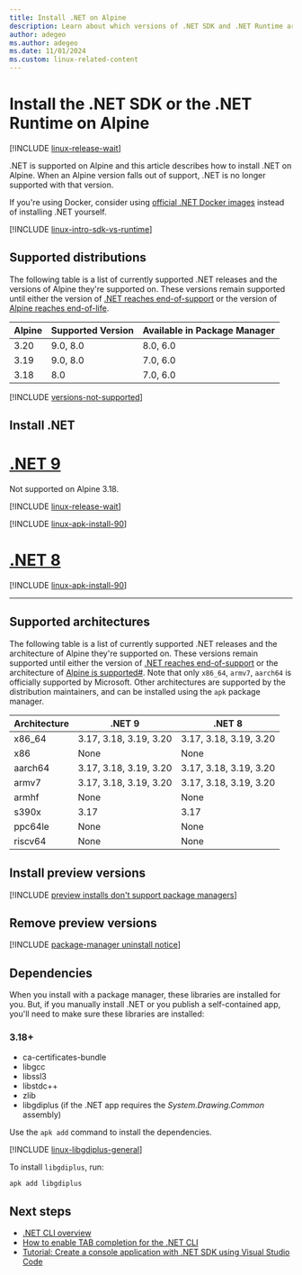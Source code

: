 ```yaml
---
title: Install .NET on Alpine
description: Learn about which versions of .NET SDK and .NET Runtime are supported, and how to install .NET on Alpine.
author: adegeo
ms.author: adegeo
ms.date: 11/01/2024
ms.custom: linux-related-content
---
```


# Install the .NET SDK or the .NET Runtime on Alpine

[!INCLUDE [linux-release-wait](includes/linux-release-wait.md)]

.NET is supported on Alpine and this article describes how to install .NET on Alpine. When an Alpine version falls out of support, .NET is no longer supported with that version.

If you're using Docker, consider using [official .NET Docker images](../docker/introduction.md#net-images) instead of installing .NET yourself.

[!INCLUDE [linux-intro-sdk-vs-runtime](includes/linux-intro-sdk-vs-runtime.md)]

## Supported distributions

The following table is a list of currently supported .NET releases and the versions of Alpine they're supported on. These versions remain supported until either the version of [.NET reaches end-of-support](https://dotnet.microsoft.com/platform/support/policy/dotnet-core) or the version of [Alpine reaches end-of-life](https://alpinelinux.org/releases/).

| Alpine | Supported Version | Available in Package Manager |
|--------|-------------------|------------------------------|
| 3.20   | 9.0, 8.0          | 8.0, 6.0                     |
| 3.19   | 9.0, 8.0          | 7.0, 6.0                     |
| 3.18   | 8.0               | 7.0, 6.0                     |

[!INCLUDE [versions-not-supported](includes/versions-not-supported.md)]

## Install .NET

# [.NET 9](#tab/dotnet9)

Not supported on Alpine 3.18.

[!INCLUDE [linux-release-wait](includes/linux-release-wait.md)]

[!INCLUDE [linux-apk-install-90](includes/linux-install-90-apk.md)]

# [.NET 8](#tab/dotnet8)

[!INCLUDE [linux-apk-install-90](includes/linux-install-90-apk.md)]

---

## Supported architectures

The following table is a list of currently supported .NET releases and the architecture of Alpine they're supported on. These versions remain supported until either the version of [.NET reaches end-of-support](https://dotnet.microsoft.com/platform/support/policy/dotnet-core) or the architecture of [Alpine is supported#](https://alpinelinux.org/releases/). Note that only `x86_64`, `armv7`, `aarch64` is officially supported by Microsoft. Other architectures are supported by the distribution maintainers, and can be installed using the `apk` package manager.

| Architecture | .NET 9                 | .NET 8                 |
|--------------|------------------------|------------------------|
| x86_64       | 3.17, 3.18, 3.19, 3.20 | 3.17, 3.18, 3.19, 3.20 |
| x86          | None                   | None                   |
| aarch64      | 3.17, 3.18, 3.19, 3.20 | 3.17, 3.18, 3.19, 3.20 |
| armv7        | 3.17, 3.18, 3.19, 3.20 | 3.17, 3.18, 3.19, 3.20 |
| armhf        | None                   | None                   |
| s390x        | 3.17                   | 3.17                   |
| ppc64le      | None                   | None                   |
| riscv64      | None                   | None                   |

## Install preview versions

[!INCLUDE [preview installs don't support package managers](./includes/linux-install-previews.md)]

## Remove preview versions

[!INCLUDE [package-manager uninstall notice](./includes/linux-uninstall-preview-info.md)]

## Dependencies

When you install with a package manager, these libraries are installed for you. But, if you manually install .NET or you publish a self-contained app, you'll need to make sure these libraries are installed:

### 3.18+

- ca-certificates-bundle
- libgcc
- libssl3
- libstdc++
- zlib
- libgdiplus (if the .NET app requires the *System.Drawing.Common* assembly)

Use the `apk add` command to install the dependencies.

[!INCLUDE [linux-libgdiplus-general](includes/linux-libgdiplus-general.md)]

To install `libgdiplus`, run:

```bash
apk add libgdiplus
```

## Next steps

- [.NET CLI overview](../tools/index.md)
- [How to enable TAB completion for the .NET CLI](../tools/enable-tab-autocomplete.md)
- [Tutorial: Create a console application with .NET SDK using Visual Studio Code](../tutorials/with-visual-studio-code.md)
